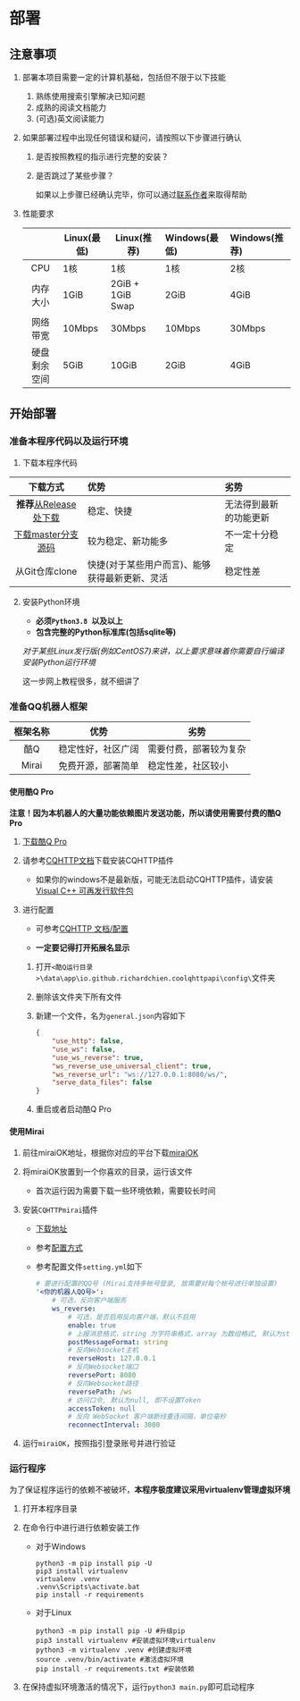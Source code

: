# 部署

## 注意事项

1. 部署本项目需要一定的计算机基础，包括但不限于以下技能
    1. 熟练使用搜索引擎解决已知问题
    2. 成熟的阅读文档能力
    3. (可选)英文阅读能力

2. 如果部署过程中出现任何错误和疑问，请按照以下步骤进行确认

    1. 是否按照教程的指示进行完整的安装？

    2. 是否跳过了某些步骤？

        如果以上步骤已经确认完毕，你可以通过[联系作者](mailto:admin@yami,im)来取得帮助

3. 性能要求

    |              | Linux(最低) | Linux(推荐)      | Windows(最低) | Windows(推荐) |
    | :----------: | ----------- | ---------------- | :------------ | :------------ |
    |     CPU      | 1核         | 1核              | 1核           | 2核           |
    |   内存大小   | 1GiB        | 2GiB + 1GiB Swap | 2GiB          | 4GiB          |
    |   网络带宽   | 10Mbps      | 30Mbps           | 10Mbps        | 30Mbps        |
    | 硬盘剩余空间 | 5GiB        | 10GiB            | 2GiB          | 4GiB          |



## 开始部署

### 准备本程序代码以及运行环境

1. 下载本程序代码

|                           下载方式                           | 优势                                           | 劣势                   |
| :----------------------------------------------------------: | :--------------------------------------------- | :--------------------- |
| **推荐**[从Release处下载](https://github.com/mnixry/coolQPythonBot/releases/latest) | 稳定、快捷                                     | 无法得到最新的功能更新 |
| [下载master分支源码](https://github.com/mnixry/coolQPythonBot/archive/master.zip) | 较为稳定、新功能多                             | 不一定十分稳定         |
|                        从Git仓库clone                        | 快捷(对于某些用户而言)、能够获得最新更新、灵活 | 稳定性差               |

2. 安装Python环境

    - **必须`Python3.8 `以及以上**
    - **包含完整的Python标准库(包括sqlite等)**

    *对于某些Linux发行版(例如CentOS7)来讲，以上要求意味着你需要自行编译安装Python运行环境*

    这一步网上教程很多，就不细讲了

### 准备QQ机器人框架

| 框架名称 | 优势               | 劣势                   |
| :------: | ------------------ | ---------------------- |
|   酷Q    | 稳定性好，社区广阔 | 需要付费，部署较为复杂 |
|  Mirai   | 免费开源，部署简单 | 稳定性差，社区较小     |

#### 使用酷Q Pro

**注意！因为本机器人的大量功能依赖图片发送功能，所以请使用需要付费的酷Q Pro**

1. [下载酷Q Pro](https://dlsec.cqp.me/cqp-full)

2. 请参考[CQHTTP文档](https://cqhttp.cc/docs/)下载安装CQHTTP插件

    - 如果你的windows不是最新版，可能无法启动CQHTTP插件，请安装[Visual C++ 可再发行软件包](https://aka.ms/vs/16/release/vc_redist.x86.exe)

3. 进行配置

    - 可参考[CQHTTP 文档/配置](https://cqhttp.cc/docs/#/Configuration)

    - **一定要记得打开拓展名显示**

        

    1. 打开`<酷Q运行目录>\data\app\io.github.richardchien.coolqhttpapi\config\`文件夹

    2. 删除该文件夹下所有文件

    3. 新建一个文件，名为`general.json`内容如下

        ```json
        {
            "use_http": false,
            "use_ws": false,
            "use_ws_reverse": true,
            "ws_reverse_use_universal_client": true,
            "ws_reverse_url": "ws://127.0.0.1:8080/ws/",
            "serve_data_files": false
        }
        ```

    4. 重启或者启动酷Q Pro

#### 使用Mirai

1. 前往miraiOK地址，根据你对应的平台下载[miraiOK](https://github.com/LXY1226/miraiOK#%E4%B8%8B%E8%BD%BD%E5%9C%B0%E5%9D%80)

2. 将miraiOK放置到一个你喜欢的目录，运行该文件

    - 首次运行因为需要下载一些环境依赖，需要较长时间

3. 安装`CQHTTPmirai`插件

    - [下载地址](https://github.com/yyuueexxiinngg/cqhttp-mirai/releases)
    - 参考[配置方式](https://github.com/yyuueexxiinngg/cqhttp-mirai#%E5%BC%80%E5%A7%8B%E4%BD%BF%E7%94%A8)

    - 参考配置文件`setting.yml`如下

        ```yaml
        # 要进行配置的QQ号 (Mirai支持多帐号登录, 故需要对每个帐号进行单独设置)
        '<你的机器人QQ号>':
            # 可选，反向客户端服务
            ws_reverse:
                # 可选，是否启用反向客户端，默认不启用
                enable: true
                # 上报消息格式，string 为字符串格式，array 为数组格式, 默认为string
                postMessageFormat: string
                # 反向Websocket主机
                reverseHost: 127.0.0.1
                # 反向Websocket端口
                reversePort: 8080
                # 反向Websocket路径
                reversePath: /ws
                # 访问口令, 默认为null, 即不设置Token
                accessToken: null
                # 反向 WebSocket 客户端断线重连间隔，单位毫秒
                reconnectInterval: 3000
        ```

4. 运行`miraiOK`，按照指引登录账号并进行验证

### 运行程序

为了保证程序运行的依赖不被破坏，**本程序极度建议采用virtualenv管理虚拟环境**

1. 打开本程序目录

2. 在命令行中进行进行依赖安装工作

    - 对于Windows

        ```
        python3 -m pip install pip -U
        pip3 install virtualenv
        virtualenv .venv
        .venv\Scripts\activate.bat
        pip install -r requirements
        ```

    - 对于Linux

        ```shell
        python3 -m pip install pip -U #升级pip
        pip3 install virtualenv #安装虚拟环境virtualenv
        python3 -m virtualenv .venv #创建虚拟环境
        source .venv/bin/activate #激活虚拟环境
        pip install -r requirements.txt #安装依赖
        ```

3. 在保持虚拟环境激活的情况下，运行`python3 main.py`即可启动程序